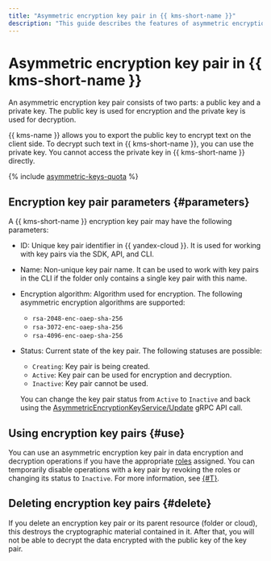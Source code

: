```yaml
---
title: "Asymmetric encryption key pair in {{ kms-short-name }}"
description: "This guide describes the features of asymmetric encryption key pairs in {{ kms-short-name }}."
---
```


# Asymmetric encryption key pair in {{ kms-short-name }}

An asymmetric encryption key pair consists of two parts: a public key and a private key. The public key is used for encryption and the private key is used for decryption.

{{ kms-name }} allows you to export the public key to encrypt text on the client side. To decrypt such text in {{ kms-short-name }}, you can use the private key. You cannot access the private key in {{ kms-short-name }} directly.

{% include [asymmetric-keys-quota](../../_includes/kms/asymmetric-keys-quota.md) %}

## Encryption key pair parameters {#parameters}

A {{ kms-short-name }} encryption key pair may have the following parameters:
* ID: Unique key pair identifier in {{ yandex-cloud }}. It is used for working with key pairs via the SDK, API, and CLI.
* Name: Non-unique key pair name. It can be used to work with key pairs in the CLI if the folder only contains a single key pair with this name.
* Encryption algorithm: Algorithm used for encryption. The following asymmetric encryption algorithms are supported:
   * `rsa-2048-enc-oaep-sha-256`
   * `rsa-3072-enc-oaep-sha-256`
   * `rsa-4096-enc-oaep-sha-256`

* Status: Current state of the key pair. The following statuses are possible:
   * `Creating`: Key pair is being created.
   * `Active`: Key pair can be used for encryption and decryption.
   * `Inactive`: Key pair cannot be used.

   You can change the key pair status from `Active` to `Inactive` and back using the [AsymmetricEncryptionKeyService/Update](../api-ref/grpc/asymmetric_encryption_key_service.md#Update) gRPC API call.

## Using encryption key pairs {#use}

You can use an asymmetric encryption key pair in data encryption and decryption operations if you have the appropriate [roles](../security/index.md#roles-list) assigned. You can temporarily disable operations with a key pair by revoking the roles or changing its status to `Inactive`. For more information, see [{#T}](../security/index.md).

## Deleting encryption key pairs {#delete}

If you delete an encryption key pair or its parent resource (folder or cloud), this destroys the cryptographic material contained in it. After that, you will not be able to decrypt the data encrypted with the public key of the key pair.